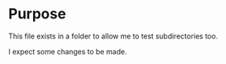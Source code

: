 # Purpose

This file exists in a folder to allow me to test subdirectories too.

I expect some changes to be made.
